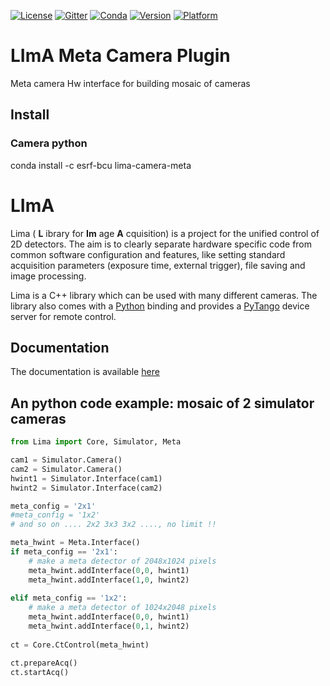 [![License](https://img.shields.io/github/license/esrf-bliss/lima.svg?style=flat)](https://opensource.org/licenses/GPL-3.0)
[![Gitter](https://img.shields.io/gitter/room/esrf-bliss/lima.svg?style=flat)](https://gitter.im/esrf-bliss/LImA)
[![Conda](https://img.shields.io/conda/dn/esrf-bcu/lima-camera-meta.svg?style=flat)](https://anaconda.org/esrf-bcu)
[![Version](https://img.shields.io/conda/vn/esrf-bcu/lima-camera-meta.svg?style=flat)](https://anaconda.org/esrf-bcu)
[![Platform](https://img.shields.io/conda/pn/esrf-bcu/lima-camera-meta.svg?style=flat)](https://anaconda.org/esrf-bcu)

# LImA Meta Camera Plugin

Meta camera Hw interface for building mosaic of cameras

## Install

### Camera python

conda install -c esrf-bcu lima-camera-meta

# LImA

Lima ( **L** ibrary for **Im** age **A** cquisition) is a project for the unified control of 2D detectors. The aim is to clearly separate hardware specific code from common software configuration and features, like setting standard acquisition parameters (exposure time, external trigger), file saving and image processing.

Lima is a C++ library which can be used with many different cameras. The library also comes with a [Python](http://python.org) binding and provides a [PyTango](http://pytango.readthedocs.io/en/stable/) device server for remote control.

## Documentation

The documentation is available [here](https://lima.blissgarden.org)



## An python code example: mosaic of 2 simulator cameras

```python       
from Lima import Core, Simulator, Meta        

cam1 = Simulator.Camera()
cam2 = Simulator.Camera()
hwint1 = Simulator.Interface(cam1)
hwint2 = Simulator.Interface(cam2)

meta_config = '2x1'
#meta_config = '1x2'
# and so on .... 2x2 3x3 3x2 ...., no limit !!

meta_hwint = Meta.Interface()
if meta_config == '2x1':
    # make a meta detector of 2048x1024 pixels
    meta_hwint.addInterface(0,0, hwint1)
    meta_hwint.addInterface(1,0, hwint2)
            
elif meta_config == '1x2':
    # make a meta detector of 1024x2048 pixels
    meta_hwint.addInterface(0,0, hwint1)
    meta_hwint.addInterface(0,1, hwint2)
    
ct = Core.CtControl(meta_hwint)

ct.prepareAcq()
ct.startAcq()
```

